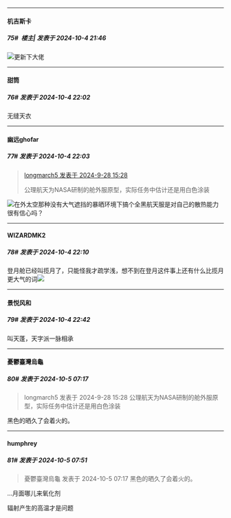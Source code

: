 ﻿
*****

####  机吉斯卡  
##### 75#         楼主| 发表于 2024-10-4 21:46

<img src="https://static.saraba1st.com/image/smiley/face2017/018.png" referrerpolicy="no-referrer">更新下大佬


*****

####  甜筒  
##### 76#       发表于 2024-10-4 22:02

无缝天衣

*****

####  幽远ghofar  
##### 77#       发表于 2024-10-4 22:03

<blockquote><a href="httphttps://bbs.saraba1st.com/2b/forum.php?mod=redirect&amp;goto=findpost&amp;pid=66331079&amp;ptid=2201251" target="_blank">longmarch5 发表于 2024-9-28 15:28</a>

公理航天为NASA研制的舱外服原型，实际任务中估计还是用白色涂装</blockquote>
<img src="https://static.saraba1st.com/image/smiley/face2017/049.png" referrerpolicy="no-referrer">在外太空那种没有大气遮挡的暴晒环境下搞个全黑航天服是对自己的散热能力很有信心吗？


*****

####  WIZARDMK2  
##### 78#       发表于 2024-10-4 22:10

登月舱已经叫揽月了，只能怪我才疏学浅，想不到在登月这件事上还有什么比揽月更大气的词<img src="https://static.saraba1st.com/image/smiley/face2017/001.png" referrerpolicy="no-referrer">


*****

####  景悦风和  
##### 79#       发表于 2024-10-4 22:42

叫天蓬，天字派一脉相承


*****

####  憂鬱臺灣烏龜  
##### 80#       发表于 2024-10-5 07:17

<blockquote>longmarch5 发表于 2024-9-28 15:28
公理航天为NASA研制的舱外服原型，实际任务中估计还是用白色涂装

</blockquote>
黑色的晒久了会着火的。


*****

####  humphrey  
##### 81#       发表于 2024-10-5 07:51

<blockquote>憂鬱臺灣烏龜 发表于 2024-10-5 07:17
黑色的晒久了会着火的。</blockquote>
…月面哪儿来氧化剂

辐射产生的高温才是问题

